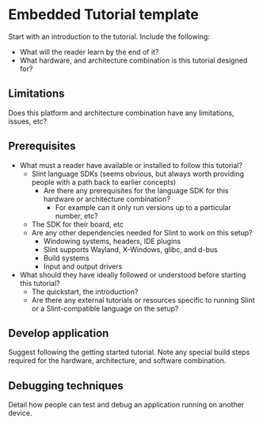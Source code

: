 # Embedded Tutorial template

<!-- Copy and use as a basis -->

Start with an introduction to the tutorial. Include the following:

-   What will the reader learn by the end of it?
-   What hardware, and architecture combination is this tutorial designed for?

## Limitations

Does this platform and architecture combination have any limitations, issues, etc?

## Prerequisites

-   What must a reader have available or installed to follow this tutorial?
    -   Slint language SDKs (seems obvious, but always worth providing people with a path back to earlier concepts)
        -   Are there any prerequisites for the language SDK for this hardware or architecture combination?
            -   For example can it only run versions up to a particular number, etc?
    -   The SDK for their board, etc
    -   Are any other dependencies needed for Slint to work on this setup?
        -   Windowing systems, headers, IDE plugins
        -   Slint supports Wayland, X-Windows, glibc, and d-bus
        -   Build systems
        -   Input and output drivers
-   What should they have ideally followed or understood before starting this tutorial?
    -   The quickstart, the introduction?
    -   Are there any external tutorials or resources specific to running Slint or a Slint-compatible language on the setup?

## Develop application

Suggest following the getting started tutorial. Note any special build steps required for the hardware, architecture, and software combination.

## Debugging techniques

Detail how people can test and debug an application running on another device.
